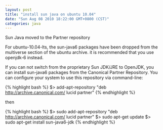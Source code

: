 ```yaml
---
layout: post
title: "install sun java on ubuntu 10.04"
date: "Sun Aug 08 2010 18:22:00 GMT+0800 (CST)"
categories: java
---
```


Sun Java moved to the Partner repository

For ubuntu-10.04-lts, the sun-java6 packages have been dropped from the multiverse section of the ubuntu archive. it is recommended that you use openjdk-6 instead.

If you can not switch from the proprietary Sun JDK/JRE to OpenJDK, you can install sun-java6 packages from the Canonical Partner Repository. You can configure your system to use this repository via command-line:

{% highlight bash %}
$> add-apt-repository "deb http://archive.canonical.com/ lucid partner"
{% endhighlight %}

then

{% highlight bash %}
$> sudo add-apt-repository "deb http://archive.canonical.com/ lucid partner"
$> sudo apt-get update
$> sudo apt-get install sun-java6-jdk
{% endhighlight %}
